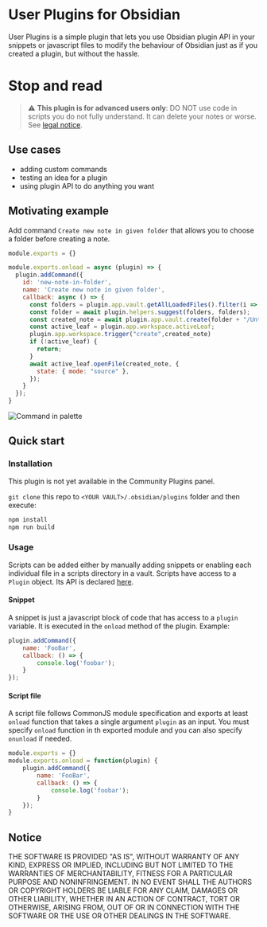 # User Plugins for Obsidian

User Plugins is a simple plugin that lets you use Obsidian plugin API in your snippets or javascript files to modify
the behaviour of Obsidian just as if you created a plugin, but without the hassle.

# Stop and read

> :warning: **This plugin is for advanced users only**: DO NOT use code in scripts you do not fully
> understand. It can delete your notes or worse. See [legal notice](#Notice).

## Use cases

- adding custom commands
- testing an idea for a plugin
- using plugin API to do anything you want

## Motivating example

Add command `Create new note in given folder` that allows you to choose
a folder before creating a note.

```javascript
module.exports = {}

module.exports.onload = async (plugin) => {
  plugin.addCommand({
    id: 'new-note-in-folder',
    name: 'Create new note in given folder',
    callback: async () => {
      const folders = plugin.app.vault.getAllLoadedFiles().filter(i => i.children).map(folder => folder.path);
      const folder = await plugin.helpers.suggest(folders, folders);
      const created_note = await plugin.app.vault.create(folder + "/Untitled.md", "")
      const active_leaf = plugin.app.workspace.activeLeaf;
      plugin.app.workspace.trigger("create",created_note)
      if (!active_leaf) {
        return;
      }
      await active_leaf.openFile(created_note, {
        state: { mode: "source" },
      });
    }
  });
}
```
![Command in palette](https://user-images.githubusercontent.com/8244123/167032593-0dbe59b1-2c2a-4700-83f4-01609cf0d30a.png)

## Quick start

### Installation

This plugin is not yet available in the Community Plugins panel.

`git clone` this repo to `<YOUR VAULT>/.obsidian/plugins` folder and then execute:

```bash
npm install
npm run build
```

### Usage

Scripts can be added either by manually adding snippets or enabling each individual file in
a scripts directory in a vault. Scripts have access to a `Plugin` object. Its API is declared [here](https://github.com/obsidianmd/obsidian-api/blob/master/obsidian.d.ts).

#### Snippet

A snippet is just a javascript block of code that has access to a `plugin` variable.
It is executed in the `onload` method of the plugin.
Example:

```javascript
plugin.addCommand({
    name: 'FooBar',
    callback: () => {
        console.log('foobar');
    }
});
```

#### Script file

A script file follows CommonJS module specification and exports at least `onload` function that
takes a single argument `plugin` as an input. You must specify `onload` function in th exported
module and you can also specify `onunload` if needed.

```javascript
module.exports = {}
module.exports.onload = function(plugin) {
    plugin.addCommand({
        name: 'FooBar',
        callback: () => {
            console.log('foobar');
        }
    });
}
```

## Notice

THE SOFTWARE IS PROVIDED "AS IS", WITHOUT WARRANTY OF ANY KIND, EXPRESS OR IMPLIED, INCLUDING BUT NOT LIMITED TO THE WARRANTIES OF MERCHANTABILITY, FITNESS FOR A PARTICULAR PURPOSE AND NONINFRINGEMENT. IN NO EVENT SHALL THE AUTHORS OR COPYRIGHT HOLDERS BE LIABLE FOR ANY CLAIM, DAMAGES OR OTHER LIABILITY, WHETHER IN AN ACTION OF CONTRACT, TORT OR OTHERWISE, ARISING FROM, OUT OF OR IN CONNECTION WITH THE SOFTWARE OR THE USE OR OTHER DEALINGS IN THE SOFTWARE.
